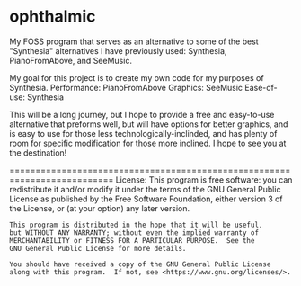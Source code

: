 # ophthalmic

My FOSS program that serves as an alternative to some of the best "Synthesia" alternatives I have previously used:
Synthesia, PianoFromAbove, and SeeMusic.

My goal for this project is to create my own code for my purposes of Synthesia.
Performance:  PianoFromAbove
Graphics:     SeeMusic
Ease-of-use:  Synthesia

This will be a long journey, but I hope to provide a free and easy-to-use alternative that
preforms well, but will have options for better graphics, and is easy to use for those less technologically-inclinded,
and has plenty of room for specific modification for those more inclined.
I hope to see you at the destination!

==========================================================================
                             License:
    This program is free software: you can redistribute it and/or modify
    it under the terms of the GNU General Public License as published by
    the Free Software Foundation, either version 3 of the License, or
    (at your option) any later version.

    This program is distributed in the hope that it will be useful,
    but WITHOUT ANY WARRANTY; without even the implied warranty of
    MERCHANTABILITY or FITNESS FOR A PARTICULAR PURPOSE.  See the
    GNU General Public License for more details.

    You should have received a copy of the GNU General Public License
    along with this program.  If not, see <https://www.gnu.org/licenses/>.

